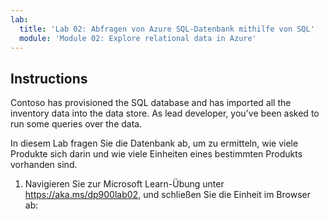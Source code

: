 ```yaml
---
lab:
  title: 'Lab 02: Abfragen von Azure SQL-Datenbank mithilfe von SQL'
  module: 'Module 02: Explore relational data in Azure'
---
```


## <a name="instructions"></a>Instructions
Contoso has provisioned the SQL database and has imported all the inventory data into the data store. As lead developer, you've been asked to run some queries over the data.

In diesem Lab fragen Sie die Datenbank ab, um zu ermitteln, wie viele Produkte sich darin und wie viele Einheiten eines bestimmten Produkts vorhanden sind.

1.  Navigieren Sie zur Microsoft Learn-Übung unter https://aka.ms/dp900lab02, und schließen Sie die Einheit im Browser ab: 
